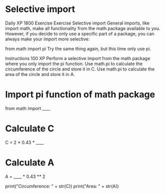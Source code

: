 # Selective import

Daily XP
1800
Exercise
Exercise
Selective import
General imports, like import math, make all functionality from the math package available to you. However, if you decide to only use a specific part of a package, you can always make your import more selective:

from math import pi
Try the same thing again, but this time only use pi.

Instructions
100 XP
Perform a selective import from the math package where you only import the pi function.
Use math.pi to calculate the circumference of the circle and store it in C.
Use math.pi to calculate the area of the circle and store it in A.

# Import pi function of math package
from math import ____

# Calculate C
C = 2 * 0.43 * ____

# Calculate A
A = ____ * 0.43 ** 2

print("Circumference: " + str(C))
print("Area: " + str(A))